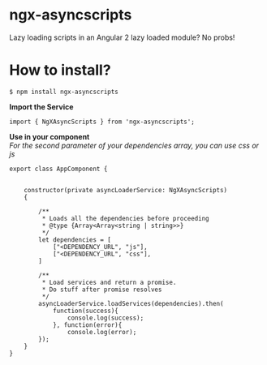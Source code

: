 # ngx-asyncscripts
Lazy loading scripts in an Angular 2 lazy loaded module? No probs!  


# How to install?  

`$ npm install ngx-asyncscripts`   

**Import the Service**   

```
import { NgXAsyncScripts } from 'ngx-asyncscripts';
```    

**Use in your component**  
*For the second parameter of your dependencies array, you can use css or js*

```
export class AppComponent {


	constructor(private asyncLoaderService: NgXAsyncScripts)
	{

		/**
		 * Loads all the dependencies before proceeding
		 * @type {Array<Array<string | string>>}
		 */
		let dependencies = [
			["<DEPENDENCY_URL", "js"],
			["<DEPENDENCY_URL", "css"],
		]

		/**
		 * Load services and return a promise.
		 * Do stuff after promise resolves
		 */
		asyncLoaderService.loadServices(dependencies).then(
			function(success){
				console.log(success);
			}, function(error){
				console.log(error);
		});
	}
}
```    
